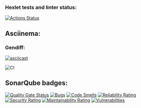 ### Hexlet tests and linter status:
[![Actions Status](https://github.com/mendax1337/php-project-48/actions/workflows/hexlet-check.yml/badge.svg)](https://github.com/mendax1337/php-project-48/actions)
## Asciinema:
### Gendiff:
[![asciicast](https://asciinema.org/a/728543.svg)](https://asciinema.org/a/728543)

![CI](https://github.com/mendax1337/php-project-48/actions/workflows/ci.yml/badge.svg)

## SonarQube badges:
[![Quality Gate Status](https://sonarcloud.io/api/project_badges/measure?project=mdx_php-project-48&metric=alert_status)](https://sonarcloud.io/summary/new_code?id=mdx_php-project-48)
[![Bugs](https://sonarcloud.io/api/project_badges/measure?project=mdx_php-project-48&metric=bugs)](https://sonarcloud.io/summary/new_code?id=mdx_php-project-48)
[![Code Smells](https://sonarcloud.io/api/project_badges/measure?project=mdx_php-project-48&metric=code_smells)](https://sonarcloud.io/summary/new_code?id=mdx_php-project-48)
[![Reliability Rating](https://sonarcloud.io/api/project_badges/measure?project=mdx_php-project-48&metric=reliability_rating)](https://sonarcloud.io/summary/new_code?id=mdx_php-project-48)
[![Security Rating](https://sonarcloud.io/api/project_badges/measure?project=mdx_php-project-48&metric=security_rating)](https://sonarcloud.io/summary/new_code?id=mdx_php-project-48)
[![Maintainability Rating](https://sonarcloud.io/api/project_badges/measure?project=mdx_php-project-48&metric=sqale_rating)](https://sonarcloud.io/summary/new_code?id=mdx_php-project-48)
[![Vulnerabilities](https://sonarcloud.io/api/project_badges/measure?project=mdx_php-project-48&metric=vulnerabilities)](https://sonarcloud.io/summary/new_code?id=mdx_php-project-48)